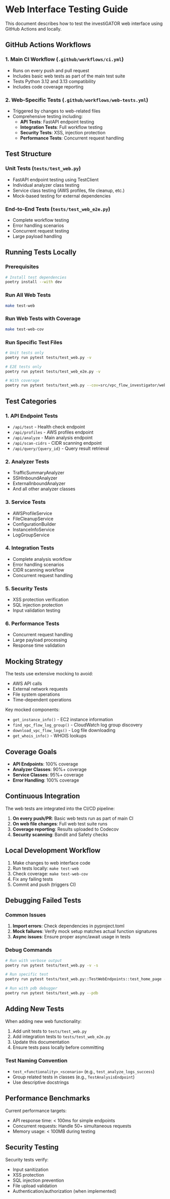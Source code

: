 # Web Interface Testing Guide

This document describes how to test the investiGATOR web interface using GitHub Actions and locally.

## GitHub Actions Workflows

### 1. Main CI Workflow (`.github/workflows/ci.yml`)
- Runs on every push and pull request
- Includes basic web tests as part of the main test suite
- Tests Python 3.12 and 3.13 compatibility
- Includes code coverage reporting

### 2. Web-Specific Tests (`.github/workflows/web-tests.yml`)
- Triggered by changes to web-related files
- Comprehensive testing including:
  - **API Tests**: FastAPI endpoint testing
  - **Integration Tests**: Full workflow testing
  - **Security Tests**: XSS, injection protection
  - **Performance Tests**: Concurrent request handling

## Test Structure

### Unit Tests (`tests/test_web.py`)
- FastAPI endpoint testing using TestClient
- Individual analyzer class testing
- Service class testing (AWS profiles, file cleanup, etc.)
- Mock-based testing for external dependencies

### End-to-End Tests (`tests/test_web_e2e.py`)
- Complete workflow testing
- Error handling scenarios
- Concurrent request testing
- Large payload handling

## Running Tests Locally

### Prerequisites
```bash
# Install test dependencies
poetry install --with dev
```

### Run All Web Tests
```bash
make test-web
```

### Run Web Tests with Coverage
```bash
make test-web-cov
```

### Run Specific Test Files
```bash
# Unit tests only
poetry run pytest tests/test_web.py -v

# E2E tests only
poetry run pytest tests/test_web_e2e.py -v

# With coverage
poetry run pytest tests/test_web.py --cov=src/vpc_flow_investigator/web --cov-report=html
```

## Test Categories

### 1. API Endpoint Tests
- `/api/test` - Health check endpoint
- `/api/profiles` - AWS profiles endpoint
- `/api/analyze` - Main analysis endpoint
- `/api/scan-cidrs` - CIDR scanning endpoint
- `/api/query/{query_id}` - Query result retrieval

### 2. Analyzer Tests
- TrafficSummaryAnalyzer
- SSHInboundAnalyzer
- ExternalInboundAnalyzer
- And all other analyzer classes

### 3. Service Tests
- AWSProfileService
- FileCleanupService
- ConfigurationBuilder
- InstanceInfoService
- LogGroupService

### 4. Integration Tests
- Complete analysis workflow
- Error handling scenarios
- CIDR scanning workflow
- Concurrent request handling

### 5. Security Tests
- XSS protection verification
- SQL injection protection
- Input validation testing

### 6. Performance Tests
- Concurrent request handling
- Large payload processing
- Response time validation

## Mocking Strategy

The tests use extensive mocking to avoid:
- AWS API calls
- External network requests
- File system operations
- Time-dependent operations

Key mocked components:
- `get_instance_info()` - EC2 instance information
- `find_vpc_flow_log_group()` - CloudWatch log group discovery
- `download_vpc_flow_logs()` - Log file downloading
- `get_whois_info()` - WHOIS lookups

## Coverage Goals

- **API Endpoints**: 100% coverage
- **Analyzer Classes**: 90%+ coverage
- **Service Classes**: 95%+ coverage
- **Error Handling**: 100% coverage

## Continuous Integration

The web tests are integrated into the CI/CD pipeline:

1. **On every push/PR**: Basic web tests run as part of main CI
2. **On web file changes**: Full web test suite runs
3. **Coverage reporting**: Results uploaded to Codecov
4. **Security scanning**: Bandit and Safety checks

## Local Development Workflow

1. Make changes to web interface code
2. Run tests locally: `make test-web`
3. Check coverage: `make test-web-cov`
4. Fix any failing tests
5. Commit and push (triggers CI)

## Debugging Failed Tests

### Common Issues
1. **Import errors**: Check dependencies in pyproject.toml
2. **Mock failures**: Verify mock setup matches actual function signatures
3. **Async issues**: Ensure proper async/await usage in tests

### Debug Commands
```bash
# Run with verbose output
poetry run pytest tests/test_web.py -v -s

# Run specific test
poetry run pytest tests/test_web.py::TestWebEndpoints::test_home_page -v

# Run with pdb debugger
poetry run pytest tests/test_web.py --pdb
```

## Adding New Tests

When adding new web functionality:

1. Add unit tests to `tests/test_web.py`
2. Add integration tests to `tests/test_web_e2e.py`
3. Update this documentation
4. Ensure tests pass locally before committing

### Test Naming Convention
- `test_<functionality>_<scenario>` (e.g., `test_analyze_logs_success`)
- Group related tests in classes (e.g., `TestAnalysisEndpoint`)
- Use descriptive docstrings

## Performance Benchmarks

Current performance targets:
- API response time: < 100ms for simple endpoints
- Concurrent requests: Handle 50+ simultaneous requests
- Memory usage: < 100MB during testing

## Security Testing

Security tests verify:
- Input sanitization
- XSS protection
- SQL injection prevention
- File upload validation
- Authentication/authorization (when implemented)